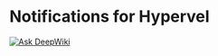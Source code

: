 Notifications for Hypervel
===

[![Ask DeepWiki](https://deepwiki.com/badge.svg)](https://deepwiki.com/hypervel/notifications)
